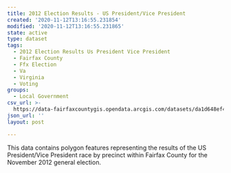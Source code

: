 ```yaml
---
title: 2012 Election Results - US President/Vice President
created: '2020-11-12T13:16:55.231854'
modified: '2020-11-12T13:16:55.231865'
state: active
type: dataset
tags:
  - 2012 Election Results Us President Vice President
  - Fairfax County
  - Ffx Election
  - Va
  - Virginia
  - Voting
groups:
  - Local Government
csv_url: >-
  https://data-fairfaxcountygis.opendata.arcgis.com/datasets/da1d648ef4f64036bf9089224d8f126d_9.csv?outSR=%7B%22latestWkid%22%3A4269%2C%22wkid%22%3A4269%7D
json_url: ''
layout: post

---
```

This data contains polygon features representing the results of the US President/Vice President race by precinct within Fairfax County for the November 2012 general election.

